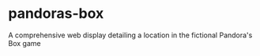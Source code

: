 # pandoras-box
A comprehensive web display detailing a location in the fictional Pandora's Box game
